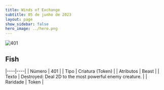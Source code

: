 ```yaml
---
title: Winds of Exchange
subtitle: 05 de junho de 2023
layout: page
show_sidebar: false
hero_image: ../hero.png
---
```


![401](https://mastervault-storage-prod.s3.amazonaws.com/media/card_front/en/600_401_5717a127bc0f_en.png)


## Fish

|----|----|
| Número | 401 |
| Tipo | Criatura (Token) |
| Atributos | Beast |
| Texto | Destroyed: Deal 2D to the most powerful enemy creature. |
| Raridade | Token |
